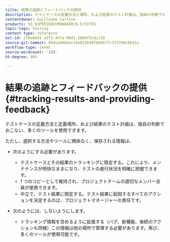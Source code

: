 ```yaml
---
title: 結果の追跡とフィードバックの提供
description: テストケースの定義方法と場所、および結果のテスト計画は、独自の判断でおこないます
contentOwner: Guillaume Carlino
products: SG_EXPERIENCEMANAGER/6.5/SITES
topic-tags: testing
content-type: reference
exl-id: 270e66d1-a3f2-457a-90d1-28b9f3c8c218
source-git-commit: 8b4cb4065ec14e813b49fb0d577c372790c9b21a
workflow-type: tm+mt
source-wordcount: '159'
ht-degree: 46%

---
```


# 結果の追跡とフィードバックの提供{#tracking-results-and-providing-feedback}

テストケースの定義方法と定義場所、および結果のテスト計画は、独自の判断でおこない、多くのツールを使用できます。

ただし、選択する方法やツールに関係なく、保存される情報は、

* 次のようにする必要があります。

   * テストケースとその結果のトラッキングに限定する。これにより、メンテナンスが明快なままになり、テストの進行状況を明確に把握できます。
   * 1 つのコピーとして維持され、プロジェクトチームの適切なメンバー全員が使用できます。
   * 中立で、テスト結果に限定する。テスト結果に起因するすべてのアクションを決定するのは、プロジェクトマネージャーの責任です。

* 次のようには、しないようにします。

   * トラッキング情報を含めるように拡張する（バグ、新機能、後続のアクションも同様）この情報は他の場所で管理する必要があります。再び、多くのツールが使用可能です。
